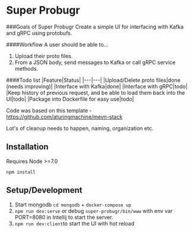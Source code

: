 # Super Probugr

###Goals of Super Probugr
Create a simple UI for interfacing with Kafka and gRPC using protobufs.

####Workflow
A user should be able to...
1. Upload their proto files.
2. From a JSON body, send messages to Kafka or call gRPC service methods.

####Todo list
|Feature|Status|
|---|---|
|Upload/Delete proto files|done (needs improving)|
|Interface with Kafka|done|
|Interface with gRPC|todo|
|Keep history of previous request, and be able to load them back into the UI|todo|
|Package into Dockerfile for easy use|todo| 

Code was based on this template - https://github.com/aturingmachine/mevn-stack

Lot's of cleanup needs to happen, naming, organization etc.

## Installation

Requires Node >=7.0

`npm install`

## Setup/Development 

1. Start mongodb `cd mongodb` + `docker-compose up`
2. `npm run dev:serve` or debug `super-probugr/bin/www` with env var PORT=8080 in Intellij to start the server.
3. `npm run dev:client`to start the UI with hot reload




